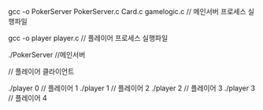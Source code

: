 gcc -o PokerServer PokerServer.c Card.c gamelogic.c    // 메인서버 프로세스 실행파일

gcc -o player player.c    // 플레이어 프로세스 실행파일

./PokerServer    //메인서버

// 플레이어 클라이언트

./player 0    // 플레이어 1
./player 1    // 플레이어 2
./player 2    // 플레이어 3
./player 3    // 플레이어 4
